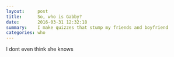 ```yaml
---
layout:     post
title:      So, who is Gabby?
date:       2016-03-31 12:32:18
summary:    I make quizzes that stump my friends and boyfriend
categories: who
---
```



I dont even think she knows
